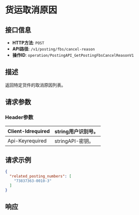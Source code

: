 # 货运取消原因

## 接口信息

- **HTTP方法**: `POST`
- **API路径**: `/v1/posting/fbs/cancel-reason`
- **操作ID**: `operation/PostingAPI_GetPostingFbsCancelReasonV1`

## 描述

返回特定货件的取消原因列表。

## 请求参数

### Header参数

| Client-Idrequired | string用户识别号。 |
|---|---|
| Api-Keyrequired | stringAPI-密钥。 |

## 请求示例

```json
{
  "related_posting_numbers": [
    "73837363-0010-3"
  ]
}
```

## 响应
